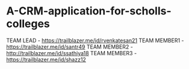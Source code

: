# A-CRM-application-for-scholls-colleges
TEAM LEAD - https://trailblazer.me/id/rvenkatesan21
TEAM MEMBER1 - https://trailblazer.me/id/santr49
TEAM MEMBER2 - http://trailblazer.me/id/ssathiya18
TEAM MEMBER3 - https://trailblazer.me/id/shazz12

